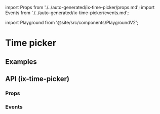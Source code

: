 import Props from './../auto-generated/ix-time-picker/props.md';
import Events from './../auto-generated/ix-time-picker/events.md';

import Playground from '@site/src/components/PlaygroundV2';

# Time picker

## Examples

<Playground
name="timepicker" height="24rem"
examplesByName>
</Playground>

## API (ix-time-picker)

### Props

<Props />

### Events

<Events />
